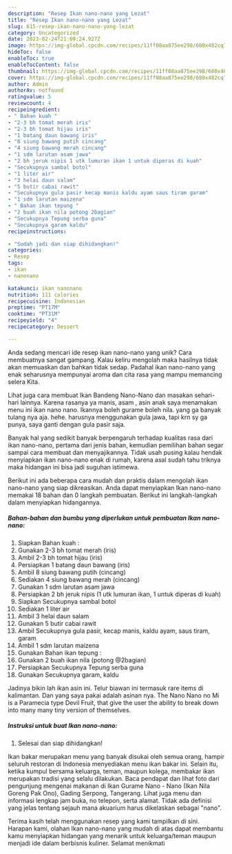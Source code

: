```yaml
---
description: "Resep Ikan nano-nano yang Lezat"
title: "Resep Ikan nano-nano yang Lezat"
slug: 615-resep-ikan-nano-nano-yang-lezat
category: Uncategorized
date: 2023-02-24T21:09:24.927Z
image: https://img-global.cpcdn.com/recipes/11ff08aa875ee298/680x482cq70/ikan-nano-nano-foto-resep-utama.jpg
hideToc: false
enableToc: true
enableTocContent: false
thumbnail: https://img-global.cpcdn.com/recipes/11ff08aa875ee298/680x482cq70/ikan-nano-nano-foto-resep-utama.jpg
cover: https://img-global.cpcdn.com/recipes/11ff08aa875ee298/680x482cq70/ikan-nano-nano-foto-resep-utama.jpg
author: Admin
authorAv: notfound
ratingvalue: 5
reviewcount: 4
recipeingredient:
- " Bahan kuah "
- "2-3 bh tomat merah iris"
- "2-3 bh tomat hijau iris"
- "1 batang daun bawang iris"
- "8 siung bawang putih cincang"
- "4 siung bawang merah cincang"
- "1 sdm larutan asam jawa"
- "2 bh jeruk nipis 1 utk lumuran ikan 1 untuk diperas di kuah"
- "Secukupnya sambal botol"
- "1 liter air"
- "3 helai daun salam"
- "5 butir cabai rawit"
- "Secukupnya gula pasir kecap manis kaldu ayam saus tiram garam"
- "1 sdm larutan maizena"
- " Bahan ikan tepung "
- "2 buah ikan nila potong 2bagian"
- "Secukupnya Tepung serba guna"
- "Secukupnya garam kaldu"
recipeinstructions:

- "Sudah jadi dan siap dihidangkan!"
categories:
- Resep
tags:
- ikan
- nanonano

katakunci: ikan nanonano 
nutrition: 111 calories
recipecuisine: Indonesian
preptime: "PT17M"
cooktime: "PT31M"
recipeyield: "4"
recipecategory: Dessert

---
```





Anda sedang mencari ide resep ikan nano-nano yang unik? Cara membuatnya sangat gampang. Kalau keliru mengolah maka hasilnya tidak akan memuaskan dan bahkan tidak sedap. Padahal ikan nano-nano yang enak seharusnya mempunyai aroma dan cita rasa yang mampu memancing selera Kita.





Lihat juga cara membuat Ikan Bandeng Nano-Nano dan masakan sehari-hari lainnya. Karena rasanya ya manis, asam , asin anak saya menamakan menu ini ikan nano nano. Ikannya boleh gurame boleh nila. yang ga banyak tulang nya aja. hehe. harusnya menggunakan gula jawa, tapi krn sy ga punya, saya ganti dengan gula pasir saja.

Banyak hal yang sedikit banyak berpengaruh terhadap kualitas rasa dari ikan nano-nano, pertama dari jenis bahan, kemudian pemilihan bahan segar sampai cara membuat dan menyajikannya. Tidak usah pusing kalau hendak menyiapkan ikan nano-nano enak di rumah, karena asal sudah tahu triknya maka hidangan ini bisa jadi suguhan istimewa.






Berikut ini ada beberapa cara mudah dan praktis dalam mengolah ikan nano-nano yang siap dikreasikan. Anda dapat menyiapkan Ikan nano-nano memakai 18 bahan dan 0 langkah pembuatan. Berikut ini langkah-langkah dalam menyiapkan hidangannya.

<!--inarticleads1-->

##### Bahan-bahan dan bumbu yang diperlukan untuk pembuatan Ikan nano-nano:

1. Siapkan  Bahan kuah :
1. Gunakan 2-3 bh tomat merah (iris)
1. Ambil 2-3 bh tomat hijau (iris)
1. Persiapkan 1 batang daun bawang (iris)
1. Ambil 8 siung bawang putih (cincang)
1. Sediakan 4 siung bawang merah (cincang)
1. Gunakan 1 sdm larutan asam jawa
1. Persiapkan 2 bh jeruk nipis (1 utk lumuran ikan, 1 untuk diperas di kuah)
1. Siapkan Secukupnya sambal botol
1. Sediakan 1 liter air
1. Ambil 3 helai daun salam
1. Gunakan 5 butir cabai rawit
1. Ambil Secukupnya gula pasir, kecap manis, kaldu ayam, saus tiram, garam
1. Ambil 1 sdm larutan maizena
1. Gunakan  Bahan ikan tepung :
1. Gunakan 2 buah ikan nila (potong @2bagian)
1. Persiapkan Secukupnya Tepung serba guna
1. Gunakan Secukupnya garam, kaldu


Jadinya bikin lah ikan asin ini. Telur biawan ini termasuk rare items di kalimantan. Dan yang saya pakai adalah asinan nya. The Nano Nano no Mi is a Paramecia type Devil Fruit, that give the user the ability to break down into many many tiny version of themselves. 

<!--inarticleads2-->

##### Instruksi untuk buat Ikan nano-nano:


1. Selesai dan siap dihidangkan!

Ikan bakar merupakan menu yang banyak disukai oleh semua orang, hampir seluruh restoran di Indonesia menyediakan menu ikan bakar ini. Selain itu, ketika kumpul bersama keluarga, teman, maupun kolega, membakar ikan merupakan tradisi yang selalu dilakukan. Baca pendapat dan lihat foto dari pengunjung mengenai makanan di Ikan Gurame Nano - Nano (Ikan Nila Goreng Pak Ono), Gading Serpong, Tangerang. Lihat juga menu dan informasi lengkap jam buka, no telepon, serta alamat. Tidak ada definisi yang jelas tentang sejauh mana akuarium harus dikelaskan sebagai &#34;nano&#34;. 

Terima kasih telah menggunakan resep yang kami tampilkan di sini. Harapan kami, olahan Ikan nano-nano yang mudah di atas dapat membantu kamu menyiapkan hidangan yang menarik untuk keluarga/teman maupun menjadi ide dalam berbisnis kuliner. Selamat menikmati
